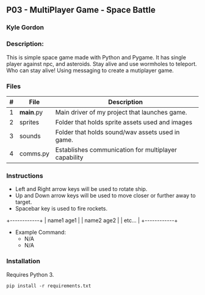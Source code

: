 ## P03 - MultiPlayer Game - Space Battle
### Kyle Gordon
### Description:

This is simple space game made with Python and Pygame. It has single player against npc, and asteroids. Stay alive and use wormholes to teleport.
Who can stay alive! Using messaging to create
a mutiplayer game.

### Files

|   #   | File            | Description                                        |
| :---: | --------------- | -------------------------------------------------- |
|   1   | __main__.py         | Main driver of my project that launches game.      |
|   2   | sprites  | Folder that holds sprite assets used and images         |
|   3   | sounds  | Folder that holds sound/wav assets used in game.         
|   4   | comms.py  | Establishes communication for multiplayer capability         |


### Instructions

- Left and Right arrow keys will be used to rotate ship.
- Up and Down arrow keys will be used to move closer or further away to target.
- Spacebar key is used to fire rockets.

+------------+
| name1 age1 |
| name2 age2 |
| etc...     |
+------------+

- Example Command:
    - N/A
    - N/A


### Installation

Requires Python 3.

```
pip install -r requirements.txt

```

